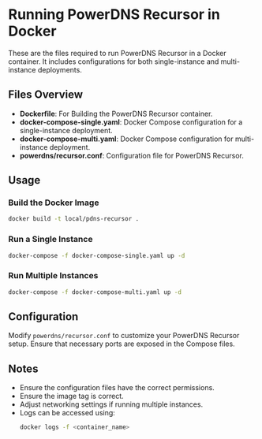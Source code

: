 # Running PowerDNS Recursor in Docker

These are the files required to run PowerDNS Recursor in a Docker container. It includes configurations for both single-instance and multi-instance deployments.

## Files Overview

- **Dockerfile**: For Building the PowerDNS Recursor container.
- **docker-compose-single.yaml**: Docker Compose configuration for a single-instance deployment.
- **docker-compose-multi.yaml**: Docker Compose configuration for multi-instance deployment.
- **powerdns/recursor.conf**: Configuration file for PowerDNS Recursor.

## Usage

### Build the Docker Image
```sh
docker build -t local/pdns-recursor .
```

### Run a Single Instance
```sh
docker-compose -f docker-compose-single.yaml up -d
```

### Run Multiple Instances
```sh
docker-compose -f docker-compose-multi.yaml up -d
```

## Configuration
Modify `powerdns/recursor.conf` to customize your PowerDNS Recursor setup. Ensure that necessary ports are exposed in the Compose files.

## Notes
- Ensure the configuration files have the correct permissions.
- Ensure the image tag is correct.
- Adjust networking settings if running multiple instances.
- Logs can be accessed using:
  ```sh
  docker logs -f <container_name>
  ```

